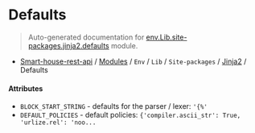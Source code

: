 # Defaults

> Auto-generated documentation for [env.Lib.site-packages.jinja2.defaults](..\..\..\..\..\env\Lib\site-packages\jinja2\defaults.py) module.

- [Smart-house-rest-api](..\..\..\..\README.md#description) / [Modules](..\..\..\..\MODULES.md#smart-house-rest-api-modules) / `Env` / `Lib` / `Site-packages` / [Jinja2](index.md#jinja2) / Defaults

#### Attributes

- `BLOCK_START_STRING` - defaults for the parser / lexer: `'{%'`
- `DEFAULT_POLICIES` - default policies: `{'compiler.ascii_str': True, 'urlize.rel': 'noo...`
